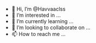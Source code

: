 - 👋 Hi, I’m @Havvaaclss
- 👀 I’m interested in ...
- 🌱 I’m currently learning ...
- 💞️ I’m looking to collaborate on ...
- 📫 How to reach me ...

<!---
Havvaaclss/Havvaaclss is a ✨ special ✨ repository because its `README.md` (this file) appears on your GitHub profile.
You can click the Preview link to take a look at your changes.
--->
